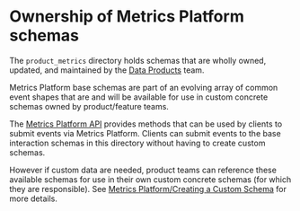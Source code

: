 # Ownership of Metrics Platform schemas

The `product_metrics` directory holds schemas that are wholly owned, updated, and maintained by the
[Data Products](https://www.mediawiki.org/wiki/Data_Platform_Engineering/Data_Products) team.

Metrics Platform base schemas are part of an evolving array of common event shapes that are and will be available for use
in custom concrete schemas owned by product/feature teams.

The [Metrics Platform API](https://wikitech.wikimedia.org/wiki/Metrics_Platform/Implementations#API)
provides methods that can be used by clients to submit events via Metrics Platform. Clients can submit events to the
base interaction schemas in this directory without having to create custom schemas.

However if custom data are needed, product teams can reference these available schemas for use in their
own custom concrete schemas (for which they are responsible). See [Metrics Platform/Creating a Custom Schema](https://wikitech.wikimedia.org/wiki/Metrics_Platform/Creating_a_Custom_Schema)
for more details.


